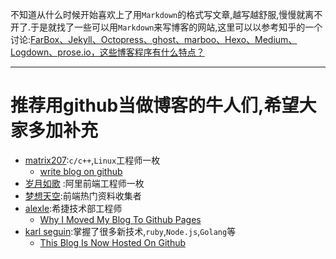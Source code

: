 不知道从什么时候开始喜欢上了用`Markdown`的格式写文章,越写越舒服,慢慢就离不开了.于是就找了一些可以用`Markdown`来写博客的网站,这里可以以参考知乎的一个讨论:[FarBox、Jekyll、Octopress、ghost、marboo、Hexo、Medium、Logdown、prose.io，这些博客程序有什么特点？](http://www.zhihu.com/question/21981094)

--------------------
推荐用github当做博客的牛人们,希望大家多加补充
===========
- [matrix207](http://matrix207.github.io/):`c/c++`,`Linux`工程师一枚
  - [write blog on github](http://matrix207.github.io/2012/09/09/write-blog-on-github/)
- [岁月如歌](https://github.com/lifesinger/lifesinger.github.com) :阿里前端工程师一枚
- [梦想天空](https://github.com/dreamsky/dreamsky.github.com):前端热门资料收集者
- [alexle](https://github.com/alexle/alexle.github.com):希捷技术部工程师
  - [Why I Moved My Blog To Github Pages](http://alexanderle.com/blog/2012/move-to-github.html)
- [karl seguin](https://github.com/karlseguin/karlseguin.github.com):掌握了很多新技术,`ruby`,`Node.js`,`Golang`等
  - [This Blog Is Now Hosted On Github](http://openmymind.net/2011/10/11/This-Blog-Is-Now-Hosted-On-Github/)


